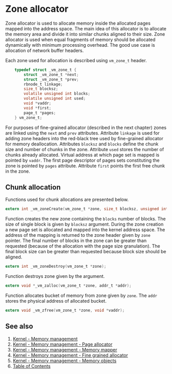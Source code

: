 # Zone allocator

Zone allocator is used to allocate memory inside the allocated pages mapped into the address space. The main idea of
this allocator is to allocate the memory area and divide it into similar chunks aligned to their size. Zone allocator
is used when equal fragments of memory should be allocated dynamically with minimum processing overhead. The good use
case is allocation of network buffer headers.

Each zone used for allocation is described using `vm_zone_t` header.

```c
    typedef struct _vm_zone_t {
        struct _vm_zone_t *next;
        struct _vm_zone_t *prev;
        rbnode_t linkage;
        size_t blocksz;
        volatile unsigned int blocks;
        volatile unsigned int used;
        void *vaddr;
        void *first;
        page_t *pages;
    } vm_zone_t;
```

For purposes of fine-grained allocator (described in the next chapter) zones are linked using the `next` and `prev`
attributes. Attribute `linkage` is used for adding zone headers into the red-black tree used by fine-grained allocator
for memory deallocation. Attributes `blocksz` and `blocks` define the chunk size and number of chunks in the zone.
Attribute `used` stores the number of chunks already allocated. Virtual address at which page set is mapped is pointed
by `vaddr`. The first page descriptor of pages sets constituting the zone is pointed by `pages` attribute. Attribute
`first` points the first free chunk in the zone.

## Chunk allocation

Functions used for chunk allocations are presented below.

```c
extern int _vm_zoneCreate(vm_zone_t *zone, size_t blocksz, unsigned int blocks);
```

Function creates the new zone containing the `blocks` number of blocks. The size of single block is given by `blocksz`
argument. During the zone creation a new page set is allocated and mapped into the kernel address space. The address of
the mapping is returned to the zone header given by `zone` pointer. The final number of blocks in the zone can be
greater than requested (because of the allocation with the page size granulation). The final block size can be greater
than requested because block size should be aligned.

```c
extern int _vm_zoneDestroy(vm_zone_t *zone);
```

Function destroys zone given by the argument.

```c
extern void *_vm_zalloc(vm_zone_t *zone, addr_t *addr);
```

Function allocates bucket of memory from zone given by `zone`. The `addr` stores the physical address of allocated
bucket.

```c
extern void _vm_zfree(vm_zone_t *zone, void *vaddr);
```

## See also

1. [Kernel - Memory management](index.md)
2. [Kernel - Memory management - Page allocator](page.md)
3. [Kernel - Memory management - Memory mapper](mapper.md)
4. [Kernel - Memory management - Fine grained allocator](kmalloc.md)
5. [Kernel - Memory management - Memory objects](objects.md)
6. [Table of Contents](../../index.md)

